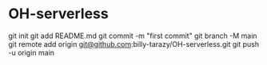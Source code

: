 # OH-serverless
git init
git add README.md
git commit -m "first commit"
git branch -M main
git remote add origin git@github.com:billy-tarazy/OH-serverless.git
git push -u origin main